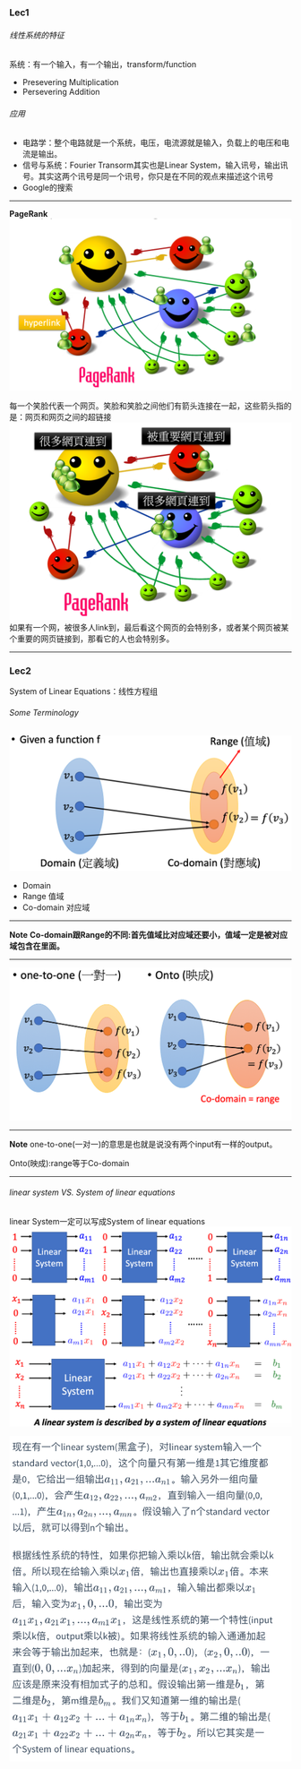 ### Lec1

###### 线性系统的特征

系统：有一个输入，有一个输出，transform/function

* Presevering Multiplication
* Persevering Addition

###### 应用
* 电路学：整个电路就是一个系统，电压，电流源就是输入，负载上的电压和电流是输出。
* 信号与系统：Fourier Transorm其实也是Linear System，输入讯号，输出讯号。其实这两个讯号是同一个讯号，你只是在不同的观点来描述这个讯号
* Google的搜索
  
---
**PageRank**
![PageRank](./Images/1.png)

每一个笑脸代表一个网页。笑脸和笑脸之间他们有箭头连接在一起，这些箭头指的是：网页和网页之间的超链接
![PageRank](./Images/2.png)
如果有一个网，被很多人link到，最后看这个网页的会特别多，或者某个网页被某个重要的网页链接到，那看它的人也会特别多。

---

### Lec2
 
System of Linear Equations：线性方程组

###### Some Terminology
![Some Terminology](./Images/3.png)
* Domain
* Range 值域
* Co-domain 对应域

---

**Note**
**Co-domain跟Range的不同:首先值域比对应域还要小，值域一定是被对应域包含在里面。**

---


![Some Terminology](./Images/4.png)

---

**Note**
one-to-one(一对一)的意思是也就是说没有两个input有一样的output。

Onto(映成):range等于Co-domain

---


###### linear system VS. System of linear equations

linear System一定可以写成System of linear equations
![linear system VS. System of linear equations](./Images/5.png)

![Explanation](./Images/6.png)
